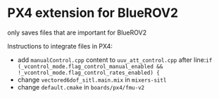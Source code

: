 # PX4 extension for BlueROV2

only saves files that are important for BlueROV2

Instructions to integrate files in PX4:

* add `manualControl.cpp` content to `uuv_att_control.cpp` after line:`if (_vcontrol_mode.flag_control_manual_enabled && !_vcontrol_mode.flag_control_rates_enabled) {`
* change `vectored6dof_sitl.main.mix` in `mixers-sitl`
* change `default.cmake` in `boards/px4/fmu-v2`


